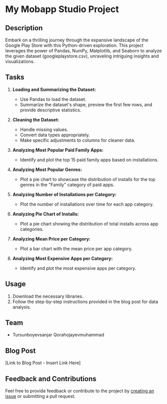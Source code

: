 # My Mobapp Studio Project

## Description

Embark on a thrilling journey through the expansive landscape of the Google Play Store with this Python-driven exploration. This project leverages the power of Pandas, NumPy, Matplotlib, and Seaborn to analyze the given dataset (googleplaystore.csv), unraveling intriguing insights and visualizations.

## Tasks

1. **Loading and Summarizing the Dataset:**
   - Use Pandas to load the dataset.
   - Summarize the dataset's shape, preview the first few rows, and provide descriptive statistics.

2. **Cleaning the Dataset:**
   - Handle missing values.
   - Convert data types appropriately.
   - Make specific adjustments to columns for cleaner data.

3. **Analyzing Most Popular Paid Family Apps:**
   - Identify and plot the top 15 paid family apps based on installations.

4. **Analyzing Most Popular Genres:**
   - Plot a pie chart to showcase the distribution of installs for the top genres in the "Family" category of paid apps.

5. **Analyzing Number of Installations per Category:**
   - Plot the number of installations over time for each app category.

6. **Analyzing Pie Chart of Installs:**
   - Plot a pie chart showing the distribution of total installs across app categories.

7. **Analyzing Mean Price per Category:**
   - Plot a bar chart with the mean price per app category.

8. **Analyzing Most Expensive Apps per Category:**
   - Identify and plot the most expensive apps per category.

## Usage

1. Download the necessary libraries.
2. Follow the step-by-step instructions provided in the blog post for data analysis.

## Team

- Tursunboyevsanjar Qorahojayevmuhammad

## Blog Post

[Link to Blog Post - Insert Link Here]

## Feedback and Contributions

Feel free to provide feedback or contribute to the project by [creating an issue](link-to-issues) or submitting a pull request.

